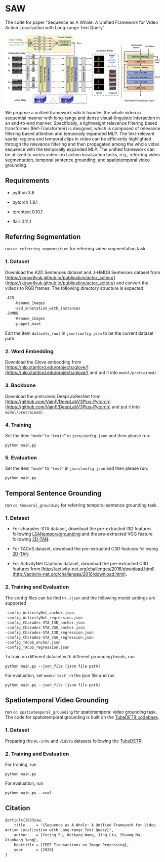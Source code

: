 # SAW

The code for paper "Sequence as A Whole: A Unified Framework for Video Action Localization with Long-range Text Query"

![](./docs/net.png)

We propose a unified framework which handles the whole video in sequential manner with long-range and dense visual-linguistic interaction in an end-to-end manner. Specifically, a lightweight relevance filtering based transformer (Ref-Transformer) is designed, which is composed of relevance filtering based attention and temporally expanded MLP. The text-relevant spatial regions and temporal clips in video can be efficiently highlighted through the relevance filtering and then propagated among the whole video sequence with the temporally expanded MLP. The unified framework can be utilized to varies video-text action localization tasks, e.g., referring video segmentation, temporal sentence grounding, and spatiotemporal video grounding. 

## Requirements

* python 3.8

* pytorch 1.9.1

* torchtext 0.10.1

* flair 0.11.1

## Referring Segmentation

run `cd referring_segmentation` for referring video segmentation task.

### 1. Dataset

Download the A2D Sentences dataset and J-HMDB Sentences dataset from [https://kgavrilyuk.github.io/publication/actor_action/](https://kgavrilyuk.github.io/publication/actor_action/) and convert the videos to RGB frames. The following directory structure is expected:
```python
-A2D
    -Rename_Images
    -a2d_annotation_with_instances
-JHMDB
    -Rename_Images
    -puppet_mask
```
Edit the item `datasets_root` in `json/config.json` to be the current dataset path.

### 2. Word Embedding

Download the Glove embedding from [https://nlp.stanford.edu/projects/glove/](https://nlp.stanford.edu/projects/glove/) and put it into `model/pretrained/`.

### 3. Backbone

Download the pretrained DeepLabResNet from [https://github.com/VainF/DeepLabV3Plus-Pytorch](https://github.com/VainF/DeepLabV3Plus-Pytorch) and put it into `model/pretrained/`. 

### 4. Training

Set the item `"mode"` to `"train“` in `json/config.json` and then please run:
```
python main.py
```
### 5. Evaluation

Set the item `"mode"` to `"test“` in `json/config.json` and then please run:
```
python main.py
``` 

## Temporal Sentence Grounding

run `cd temporal_grounding` for referring temporal sentence grounding task.

### 1. Dataset

* For charades-STA dataset, download the pre-extracted I3D features following [LGI4temporalgrounding](https://github.com/JonghwanMun/LGI4temporalgrounding) and the pre-extracted VGG feature following [2D-TAN](https://github.com/microsoft/VideoX/tree/master/2D-TAN).

* For TACoS dataset, download the pre-extracted C3D features following [2D-TAN](https://github.com/microsoft/VideoX/tree/master/2D-TAN)

* For ActivityNet Captions dataset, download the pre-extracted C3D features from [http://activity-net.org/challenges/2016/download.html](http://activity-net.org/challenges/2016/download.html).

### 2. Training and Evaluation

The config files can be find in `./json` and the following model settings are supported

```
-config_ActivityNet_anchor.json
-config_ActivityNet_regression.json
-config_Charades-STA_I3D_anchor.json
-config_Charades-STA_VGG_anchor.json
-config_Charades-STA_I3D_regression.json
-config_Charades-STA_VGG_regression.json
-config_TACoS_anchor.json
-config_TACoS_regression.json
```

To train on different dataset with different grounding heads, run

```
python main.py --json_file [json file path]
```

For evaluation, set `mode='test'` in the json file and run 

```
python main.py --json_file [json file path]
```

## Spatiotemporal Video Grounding

run `cd spatiotemporal_grounding` for spatiotemporal video grounding task. The code for spatiotemporal grounding is built on the [TubeDETR codebase](https://github.com/antoyang/TubeDETR).

### 1. Dataset

Preparing the `HC-STVG` and `VidSTG` datasets following the [TubeDETR](https://github.com/antoyang/TubeDETR).

### 2. Training and Evaluation

For traning, run

```
python main.py
```

For evaluation, run

```
python main.py --eval
```

## Citation

```
@article{2023saw,
    title     = "{Sequence as A Whole: A Unified Framework for Video Action Localization with Long-range Text Query}",
    author    = {Yuting Su, Weikang Wang, Jing Liu, Shuang Ma, Xiaokang Yang},
    booktitle = {IEEE Transactions on Image Processing},
    year      = {2020}
}
```